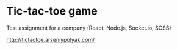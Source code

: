 # Tic-tac-toe game
Test assignment for a company (React, Node.js, Socket.io, SCSS) 

 http://tictactoe.arseniypolyak.com/
